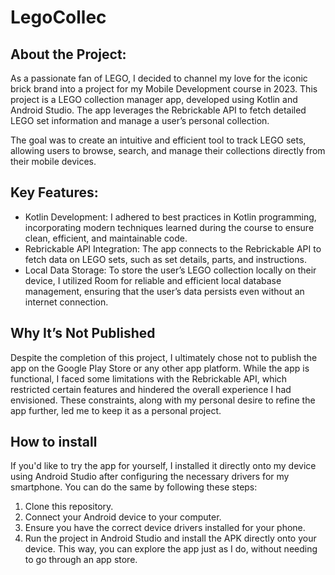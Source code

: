 # LegoCollec
## About the Project:
As a passionate fan of LEGO, I decided to channel my love for the iconic brick brand into a project for my Mobile Development course in 2023. This project is a LEGO collection manager app, developed using Kotlin and Android Studio. The app leverages the Rebrickable API to fetch detailed LEGO set information and manage a user’s personal collection.

The goal was to create an intuitive and efficient tool to track LEGO sets, allowing users to browse, search, and manage their collections directly from their mobile devices.

## Key Features:

  - Kotlin Development: I adhered to best practices in Kotlin programming, incorporating modern techniques learned during the course to ensure clean, efficient, and maintainable code.
  - Rebrickable API Integration: The app connects to the Rebrickable API to fetch data on LEGO sets, such as set details, parts, and instructions.
  - Local Data Storage: To store the user’s LEGO collection locally on their device, I utilized Room for reliable and efficient local database management, ensuring that the user’s data persists even without an internet connection.

## Why It’s Not Published

Despite the completion of this project, I ultimately chose not to publish the app on the Google Play Store or any other app platform. While the app is functional, I faced some limitations with the Rebrickable API, which restricted certain features and hindered the overall experience I had envisioned. These constraints, along with my personal desire to refine the app further, led me to keep it as a personal project.

## How to install

If you'd like to try the app for yourself, I installed it directly onto my device using Android Studio after configuring the necessary drivers for my smartphone. You can do the same by following these steps:
  1. Clone this repository.
  2. Connect your Android device to your computer.
  3. Ensure you have the correct device drivers installed for your phone.
  4. Run the project in Android Studio and install the APK directly onto your device.
This way, you can explore the app just as I do, without needing to go through an app store.
